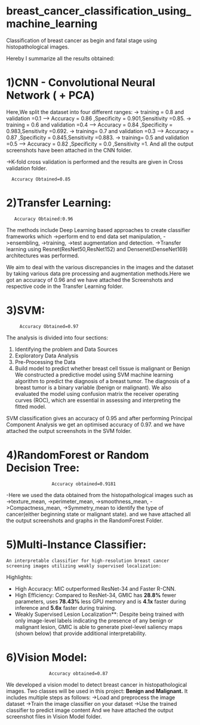 # breast_cancer_classification_using_machine_learning
Classification of breast cancer as begin and fatal stage using histopathological images.

Hereby I summarize all the results obtained:

# 1)CNN - Convolutional Neural Network ( + PCA)
  Here,We split the dataset into four different ranges:
   -> training = 0.8 and validation =0.1 --> Accuracy = 0.86 ,Specificity = 0.901,Sensitivity =0.85.
   -> training = 0.6 and validation =0.4 --> Accuracy = 0.84 ,Specificity = 0.983,Sensitivity =0.692.
   -> training=  0.7 and validation =0.3 --> Accuracy = 0.87 ,Specificity = 0.845,Sensitivity =0.883.
   -> training=  0.5 and validation =0.5 --> Accuracy = 0.82 ,Specificity = 0.0  ,Sensitivity =1.
   And all the output screenshots have been attached in the CNN folder.
   
  ->K-fold cross validation is performed and the results are given in Cross validation folder.
  
      Accuracy Obtained=0.85
	  
# 2)Transfer Learning:

       Accuracy Obtained:0.96

The methods include Deep Learning based approaches to create classifier frameworks which 
->perform end to end data set manipulation, 
->ensembling,
->training, 
->test augmentation and detection.
->Transfer learning using Resnet(ResNet50,ResNet152) and Densenet(DenseNet169) architectures was performed.

We aim to deal with the various discrepancies in the images and the dataset by taking various data pre processing and augmentation
methods.Here we got an accuracy of 0.96 and we have attached the Screenshots and respective code in the Transfer Learning folder.
# 3)SVM:

         Accuracy Obtained=0.97

The analysis is divided into four sections:
1. Identifying the problem  and Data Sources
2. Exploratory Data Analysis
3. Pre-Processing the Data
4. Build model to predict whether breast cell tissue is  malignant or Benign
We constructed a predictive model using SVM machine learning algorithm to predict the diagnosis of a breast tumor.
The diagnosis of a breast tumor is a binary variable (benign or malignant).
We also evaluated the model using confusion matrix the receiver operating curves (ROC), which are essential in assessing and interpreting the fitted model.

SVM classification gives an accuracy of 0.95
and after performing Principal Component Analysis we get an  optimised accuracy of 0.97.
and we have attached the output screenshots in the SVM folder.
# 4)RandomForest or Random Decision Tree:
 
                     Accuracy obtained=0.9181

 -Here we used the data obtained from the histopathological images such as 
->texture_mean,
->perimeter_mean,
->smoothness_mean,
->Compactness_mean,
->Symmetry_mean to identify the type of cancer(either beginning state or malignant state).
and  we have attached all the output screenshots and graphs in the RandomForest Folder.
# 5)Multi-Instance Classifier:
    An interpretable classifier for high-resolution breast cancer screening images utilizing weakly supervised localization:
Highlights:
- High Accuracy: MIC outperformed ResNet-34 and Faster R-CNN.
- High Efficiency: Compared to ResNet-34, GMIC has **28.8%** fewer parameters, uses **78.43%** less GPU memory and is **4.1x** faster during inference and **5.6x** faster during training.
- Weakly Supervised Lesion Localization**: Despite being trained with only image-level labels indicating the presence of any benign or malignant lesion, GMIC is able to generate pixel-level saliency maps (shown below) that provide additional interpretability.
# 6)Vision Model:
                    Accuracy obtained=0.87
We developed a vision model to detect breast cancer in histopathological images.
Two classes will be used in this project: **Benign and Malignant.**
It includes multiple steps as follows:
   ->Load and preprocess the image dataset
   ->Train the image classifier on your dataset
   ->Use the trained classifier to predict image content
And we have attached the output screenshot files in Vision Model folder.
